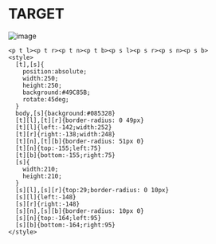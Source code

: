 # TARGET

![image](https://github.com/gaschneider/cssbattle/assets/16023844/46c8df65-e21f-4b42-ae34-325a93a0a1c8)

```
<p t l><p t r><p t n><p t b><p s l><p s r><p s n><p s b>
<style>
  [t],[s]{
    position:absolute;
    width:250;
    height:250;
    background:#49C85B;
    rotate:45deg;
  }
  body,[s]{background:#085328}
  [t][l],[t][r]{border-radius: 0 49px}
  [t][l]{left:-142;width:252}
  [t][r]{right:-138;width:248}
  [t][n],[t][b]{border-radius: 51px 0}
  [t][n]{top:-155;left:75}
  [t][b]{bottom:-155;right:75}
  [s]{
    width:210;
    height:210;
  }
  [s][l],[s][r]{top:29;border-radius: 0 10px}
  [s][l]{left:-148}
  [s][r]{right:-148}
  [s][n],[s][b]{border-radius: 10px 0}
  [s][n]{top:-164;left:95}
  [s][b]{bottom:-164;right:95}
</style>
```
